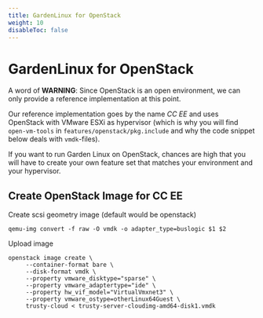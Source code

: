 ```yaml
---
title: GardenLinux for OpenStack
weight: 10
disableToc: false
---
```



# GardenLinux for OpenStack

A word of **WARNING**: Since OpenStack is an open environment, we can only provide a reference implementation at this point.

Our reference implementation goes by the name _CC EE_ and uses OpenStack with VMware ESXi as hypervisor (which is why you will find `open-vm-tools` in `features/openstack/pkg.include` and why the code snippet below deals with `vmdk`-files).

If you want to run Garden Linux on OpenStack, chances are high that you will have to create your own feature set that matches your environment and your hypervisor.

## Create OpenStack Image for CC EE

Create scsi geometry image (default would be openstack)
```
qemu-img convert -f raw -O vmdk -o adapter_type=buslogic $1 $2
```

Upload image
```
openstack image create \
     --container-format bare \
     --disk-format vmdk \
     --property vmware_disktype="sparse" \
     --property vmware_adaptertype="ide" \
     --property hw_vif_model="VirtualVmxnet3" \
     --property vmware_ostype=otherLinux64Guest \
     trusty-cloud < trusty-server-cloudimg-amd64-disk1.vmdk 
